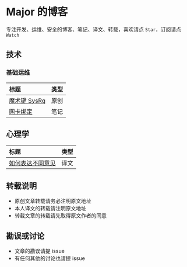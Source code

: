 # Major 的博客

专注开发、运维、安全的博客、笔记、译文、转载，喜欢请点 `Star`，订阅请点 `Watch`

## 技术

### 基础运维

标题|类型
:-----------------|:-:
[魔术键 SysRq](posts/sysrq.md)|原创
[网卡绑定](posts/network-bonding.md)|笔记

## 心理学

标题|类型
:-----------------|:-:
[如何表达不同意见](posts/how-to-disagree.md)|译文

## 转载说明

- 原创文章转载请务必注明原文地址
- 本人译文的转载请注明原文地址
- 转载文章的转载请先取得原文作者的同意

## 勘误或讨论

- 文章的勘误请提 issue
- 有任何其他的讨论也请提 issue
